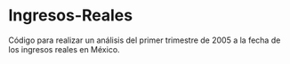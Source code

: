 # Ingresos-Reales
Código para realizar un análisis del primer trimestre de 2005 a la fecha de los ingresos reales en México. 
